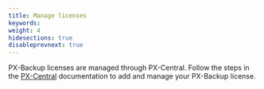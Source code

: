 ```yaml
---
title: Manage licenses
keywords: 
weight: 4
hidesections: true
disableprevnext: true
---
```


PX-Backup licenses are managed through PX-Central. Follow the steps in the [PX-Central](https://docs.portworx.com/portworx-install-with-kubernetes/operate-and-maintain-on-kubernetes/pxcentral-onprem/configure-license-server/) documentation to add and manage your PX-Backup license.
